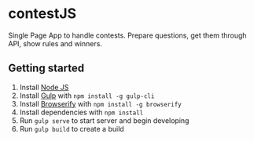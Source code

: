 # contestJS
Single Page App to handle contests.
Prepare questions, get them through API, show rules and winners.

## Getting started

1. Install [Node JS](http://nodejs.org/)
2. Install [Gulp](http://gulpjs.com/) with `npm install -g gulp-cli`
3. Install [Browserify](http://browserify.org/) with `npm install -g browserify`
4. Install dependencies with `npm install`
5. Run `gulp serve` to start server and begin developing
6. Run `gulp build` to create a build